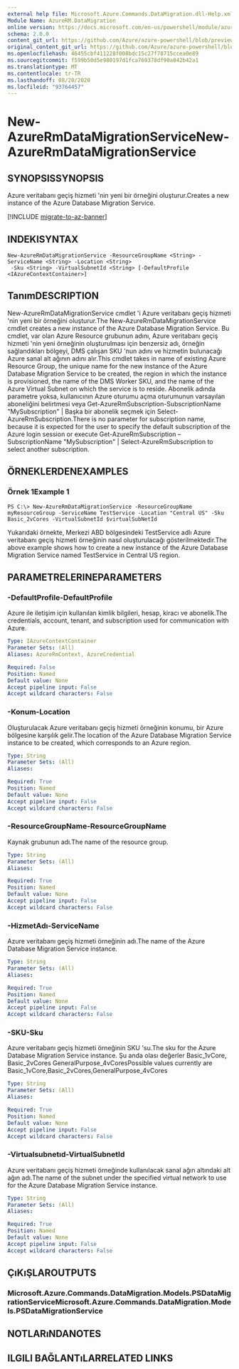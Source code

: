 ```yaml
---
external help file: Microsoft.Azure.Commands.DataMigration.dll-Help.xml
Module Name: AzureRM.DataMigration
online version: https://docs.microsoft.com/en-us/powershell/module/azurerm.datamigration/new-azurermdatamigrationservice
schema: 2.0.0
content_git_url: https://github.com/Azure/azure-powershell/blob/preview/src/ResourceManager/DataMigration/Commands.DataMigration/help/New-AzureRmDataMigrationService.md
original_content_git_url: https://github.com/Azure/azure-powershell/blob/preview/src/ResourceManager/DataMigration/Commands.DataMigration/help/New-AzureRmDataMigrationService.md
ms.openlocfilehash: 46455cbf411228f008bdc15c27f78715ccea0e89
ms.sourcegitcommit: f599b50d5e980197d1fca769378df90a842b42a1
ms.translationtype: MT
ms.contentlocale: tr-TR
ms.lasthandoff: 08/20/2020
ms.locfileid: "93764457"
---
```

# <span data-ttu-id="340ca-101">New-AzureRmDataMigrationService</span><span class="sxs-lookup"><span data-stu-id="340ca-101">New-AzureRmDataMigrationService</span></span>

## <span data-ttu-id="340ca-102">SYNOPSIS</span><span class="sxs-lookup"><span data-stu-id="340ca-102">SYNOPSIS</span></span>
<span data-ttu-id="340ca-103">Azure veritabanı geçiş hizmeti 'nin yeni bir örneğini oluşturur.</span><span class="sxs-lookup"><span data-stu-id="340ca-103">Creates a new instance of the Azure Database Migration Service.</span></span>

[!INCLUDE [migrate-to-az-banner](../../includes/migrate-to-az-banner.md)]

## <span data-ttu-id="340ca-104">INDEKI</span><span class="sxs-lookup"><span data-stu-id="340ca-104">SYNTAX</span></span>

```
New-AzureRmDataMigrationService -ResourceGroupName <String> -ServiceName <String> -Location <String>
 -Sku <String> -VirtualSubnetId <String> [-DefaultProfile <IAzureContextContainer>]
```

## <span data-ttu-id="340ca-105">Tanım</span><span class="sxs-lookup"><span data-stu-id="340ca-105">DESCRIPTION</span></span>
<span data-ttu-id="340ca-106">New-AzureRmDataMigrationService cmdlet 'i Azure veritabanı geçiş hizmeti 'nin yeni bir örneğini oluşturur.</span><span class="sxs-lookup"><span data-stu-id="340ca-106">The New-AzureRmDataMigrationService cmdlet creates a new instance of the Azure Database Migration Service.</span></span> <span data-ttu-id="340ca-107">Bu cmdlet, var olan Azure Resource grubunun adını, Azure veritabanı geçiş hizmeti 'nin yeni örneğinin oluşturulması için benzersiz adı, örneğin sağlandıkları bölgeyi, DMS çalışan SKU 'nun adını ve hizmetin bulunacağı Azure sanal alt ağının adını alır.</span><span class="sxs-lookup"><span data-stu-id="340ca-107">This cmdlet takes in name of existing Azure Resource Group, the unique name for the new instance of the Azure Database Migration Service to be created, the region in which the instance is provisioned, the name of the DMS Worker SKU, and the name of the Azure Virtual Subnet on which the service is to reside.</span></span> <span data-ttu-id="340ca-108">Abonelik adında parametre yoksa, kullanıcının Azure oturumu açma oturumunun varsayılan aboneliğini belirtmesi veya Get-AzureRmSubscription-SubscriptionName "MySubscription" | Başka bir abonelik seçmek için Select-AzureRmSubscription.</span><span class="sxs-lookup"><span data-stu-id="340ca-108">There is no parameter for subscription name, because it is expected for the user to specify the default subscription of the Azure login session or execute Get-AzureRmSubscription –SubscriptionName "MySubscription" | Select-AzureRmSubscription to select another subscription.</span></span>

## <span data-ttu-id="340ca-109">ÖRNEKLERDEN</span><span class="sxs-lookup"><span data-stu-id="340ca-109">EXAMPLES</span></span>

### <span data-ttu-id="340ca-110">Örnek 1</span><span class="sxs-lookup"><span data-stu-id="340ca-110">Example 1</span></span>
```
PS C:\> New-AzureRmDataMigrationService -ResourceGroupName myResourceGroup -ServiceName TestService -Location "Central US" -Sku Basic_2vCores -VirtualSubnetId $virtualSubNetId
```

<span data-ttu-id="340ca-111">Yukarıdaki örnekte, Merkezi ABD bölgesindeki TestService adlı Azure veritabanı geçiş hizmeti örneğinin nasıl oluşturulacağı gösterilmektedir.</span><span class="sxs-lookup"><span data-stu-id="340ca-111">The above example shows how to create a new instance of the Azure Database Migration Service named TestService in Central US region.</span></span>


## <span data-ttu-id="340ca-112">PARAMETRELERINE</span><span class="sxs-lookup"><span data-stu-id="340ca-112">PARAMETERS</span></span>

### <span data-ttu-id="340ca-113">-DefaultProfile</span><span class="sxs-lookup"><span data-stu-id="340ca-113">-DefaultProfile</span></span>
<span data-ttu-id="340ca-114">Azure ile iletişim için kullanılan kimlik bilgileri, hesap, kiracı ve abonelik.</span><span class="sxs-lookup"><span data-stu-id="340ca-114">The credentials, account, tenant, and subscription used for communication with Azure.</span></span>

```yaml
Type: IAzureContextContainer
Parameter Sets: (All)
Aliases: AzureRmContext, AzureCredential

Required: False
Position: Named
Default value: None
Accept pipeline input: False
Accept wildcard characters: False
```

### <span data-ttu-id="340ca-115">-Konum</span><span class="sxs-lookup"><span data-stu-id="340ca-115">-Location</span></span>
<span data-ttu-id="340ca-116">Oluşturulacak Azure veritabanı geçiş hizmeti örneğinin konumu, bir Azure bölgesine karşılık gelir.</span><span class="sxs-lookup"><span data-stu-id="340ca-116">The location of the Azure Database Migration Service instance to be created, which corresponds to an Azure region.</span></span>

```yaml
Type: String
Parameter Sets: (All)
Aliases: 

Required: True
Position: Named
Default value: None
Accept pipeline input: False
Accept wildcard characters: False
```

### <span data-ttu-id="340ca-117">-ResourceGroupName</span><span class="sxs-lookup"><span data-stu-id="340ca-117">-ResourceGroupName</span></span>
<span data-ttu-id="340ca-118">Kaynak grubunun adı.</span><span class="sxs-lookup"><span data-stu-id="340ca-118">The name of the resource group.</span></span>

```yaml
Type: String
Parameter Sets: (All)
Aliases: 

Required: True
Position: Named
Default value: None
Accept pipeline input: False
Accept wildcard characters: False
```

### <span data-ttu-id="340ca-119">-HizmetAdı</span><span class="sxs-lookup"><span data-stu-id="340ca-119">-ServiceName</span></span>
<span data-ttu-id="340ca-120">Azure veritabanı geçiş hizmeti örneğinin adı.</span><span class="sxs-lookup"><span data-stu-id="340ca-120">The name of the Azure Database Migration Service instance.</span></span>

```yaml
Type: String
Parameter Sets: (All)
Aliases: 

Required: True
Position: Named
Default value: None
Accept pipeline input: False
Accept wildcard characters: False
```

### <span data-ttu-id="340ca-121">-SKU</span><span class="sxs-lookup"><span data-stu-id="340ca-121">-Sku</span></span>
<span data-ttu-id="340ca-122">Azure veritabanı geçiş hizmeti örneğinin SKU 'su.</span><span class="sxs-lookup"><span data-stu-id="340ca-122">The sku for the Azure Database Migration Service instance.</span></span> <span data-ttu-id="340ca-123">Şu anda olası değerler Basic_1vCore, Basic_2vCores GeneralPurpose_4vCores</span><span class="sxs-lookup"><span data-stu-id="340ca-123">Possible values currently are Basic_1vCore,Basic_2vCores,GeneralPurpose_4vCores</span></span>

```yaml
Type: String
Parameter Sets: (All)
Aliases: 

Required: True
Position: Named
Default value: None
Accept pipeline input: False
Accept wildcard characters: False
```

### <span data-ttu-id="340ca-124">-Virtualsubnetıd</span><span class="sxs-lookup"><span data-stu-id="340ca-124">-VirtualSubnetId</span></span>
<span data-ttu-id="340ca-125">Azure veritabanı geçiş hizmeti örneğinde kullanılacak sanal ağın altındaki alt ağın adı.</span><span class="sxs-lookup"><span data-stu-id="340ca-125">The name of the subnet under the specified virtual network to use for the Azure Database Migration Service instance.</span></span>

```yaml
Type: String
Parameter Sets: (All)
Aliases: 

Required: True
Position: Named
Default value: None
Accept pipeline input: False
Accept wildcard characters: False
```




## <span data-ttu-id="340ca-126">ÇıKıŞLAR</span><span class="sxs-lookup"><span data-stu-id="340ca-126">OUTPUTS</span></span>

### <span data-ttu-id="340ca-127">Microsoft.Azure.Commands.DataMigration.Models.PSDataMigrationService</span><span class="sxs-lookup"><span data-stu-id="340ca-127">Microsoft.Azure.Commands.DataMigration.Models.PSDataMigrationService</span></span>


## <span data-ttu-id="340ca-128">NOTLARıNDA</span><span class="sxs-lookup"><span data-stu-id="340ca-128">NOTES</span></span>

## <span data-ttu-id="340ca-129">ILGILI BAĞLANTıLAR</span><span class="sxs-lookup"><span data-stu-id="340ca-129">RELATED LINKS</span></span>

